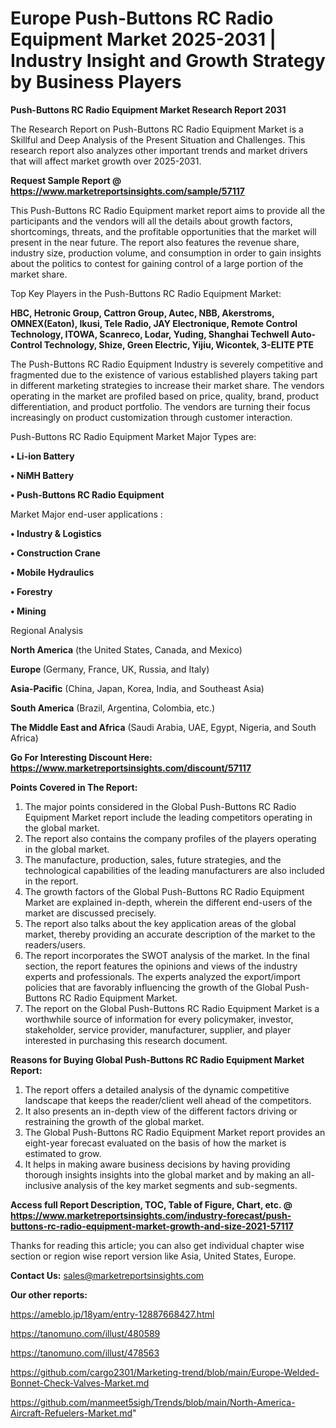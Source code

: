 # Europe Push-Buttons RC Radio Equipment Market 2025-2031 | Industry Insight and Growth Strategy by Business Players

<strong>Push-Buttons RC Radio Equipment Market Research Report 2031</strong>

The Research Report on Push-Buttons RC Radio Equipment Market is a Skillful and Deep Analysis of the Present Situation and Challenges. This research report also analyzes other important trends and market drivers that will affect market growth over 2025-2031.

<strong>Request Sample Report @ <a href=https://www.marketreportsinsights.com/sample/57117>https://www.marketreportsinsights.com/sample/57117</a></strong>

This Push-Buttons RC Radio Equipment market report aims to provide all the participants and the vendors will all the details about growth factors, shortcomings, threats, and the profitable opportunities that the market will present in the near future. The report also features the revenue share, industry size, production volume, and consumption in order to gain insights about the politics to contest for gaining control of a large portion of the market share.

Top Key Players in the Push-Buttons RC Radio Equipment Market:

<strong>HBC, Hetronic Group, Cattron Group, Autec, NBB, Akerstroms, OMNEX(Eaton), Ikusi, Tele Radio, JAY Electronique, Remote Control Technology, ITOWA, Scanreco, Lodar, Yuding, Shanghai Techwell Auto-Control Technology, Shize, Green Electric, Yijiu, Wicontek, 3-ELITE PTE</strong>

The Push-Buttons RC Radio Equipment Industry is severely competitive and fragmented due to the existence of various established players taking part in different marketing strategies to increase their market share. The vendors operating in the market are profiled based on price, quality, brand, product differentiation, and product portfolio. The vendors are turning their focus increasingly on product customization through customer interaction.

Push-Buttons RC Radio Equipment Market Major Types are:

<strong>• Li-ion Battery

• NiMH Battery

• Push-Buttons RC Radio Equipment</strong>

Market Major end-user applications :

<strong>• Industry & Logistics

• Construction Crane

• Mobile Hydraulics

• Forestry

• Mining</strong>

Regional Analysis

</u><strong><b>North America</b></strong> (the United States, Canada, and Mexico)

<strong><b>Europe </b></strong>(Germany, France, UK, Russia, and Italy)

<strong><b>Asia-Pacific</b></strong> (China, Japan, Korea, India, and Southeast Asia)

<strong><b>South America</b></strong> (Brazil, Argentina, Colombia, etc.)

<strong><b>The Middle East and Africa</b></strong> (Saudi Arabia, UAE, Egypt, Nigeria, and South Africa)

<strong>Go For Interesting Discount Here: <a href=https://www.marketreportsinsights.com/discount/57117>https://www.marketreportsinsights.com/discount/57117</a></strong>

<strong>Points Covered in The Report:</strong>
<ol>
  <li>The major points considered in the Global Push-Buttons RC Radio Equipment Market report include the leading competitors operating in the global market.</li>
  <li>The report also contains the company profiles of the players operating in the global market.</li>
  <li>The manufacture, production, sales, future strategies, and the technological capabilities of the leading manufacturers are also included in the report.</li>
  <li>The growth factors of the Global Push-Buttons RC Radio Equipment Market are explained in-depth, wherein the different end-users of the market are discussed precisely.</li>
  <li>The report also talks about the key application areas of the global market, thereby providing an accurate description of the market to the readers/users.</li>
  <li>The report incorporates the SWOT analysis of the market. In the final section, the report features the opinions and views of the industry experts and professionals. The experts analyzed the export/import policies that are favorably influencing the growth of the Global Push-Buttons RC Radio Equipment Market.</li>
  <li>The report on the Global Push-Buttons RC Radio Equipment Market is a worthwhile source of information for every policymaker, investor, stakeholder, service provider, manufacturer, supplier, and player interested in purchasing this research document.</li>
</ol>
<strong>Reasons for Buying Global Push-Buttons RC Radio Equipment Market Report:</strong>

<ol>
  <li>The report offers a detailed analysis of the dynamic competitive landscape that keeps the reader/client well ahead of the competitors.</li>
  <li>It also presents an in-depth view of the different factors driving or restraining the growth of the global market.</li>
  <li>The Global Push-Buttons RC Radio Equipment Market report provides an eight-year forecast evaluated on the basis of how the market is estimated to grow.</li>
  <li>It helps in making aware business decisions by having providing thorough insights insights into the global market and by making an all-inclusive analysis of the key market segments and sub-segments.</li>
</ol>
<strong>Access full Report Description, TOC, Table of Figure, Chart, etc. @ <a href=https://www.marketreportsinsights.com/industry-forecast/push-buttons-rc-radio-equipment-market-growth-and-size-2021-57117>https://www.marketreportsinsights.com/industry-forecast/push-buttons-rc-radio-equipment-market-growth-and-size-2021-57117</a></strong>


Thanks for reading this article; you can also get individual chapter wise section or region wise report version like Asia, United States, Europe.

<strong>Contact Us:</strong>
sales@marketreportsinsights.com

<strong>Our other reports:</strong>

<a href=https://ameblo.jp/18yam/entry-12887668427.html>https://ameblo.jp/18yam/entry-12887668427.html</a>

<a href=https://tanomuno.com/illust/480589>https://tanomuno.com/illust/480589</a>

<a href=https://tanomuno.com/illust/478563>https://tanomuno.com/illust/478563</a>

<a href=https://github.com/cargo2301/Marketing-trend/blob/main/Europe-Welded-Bonnet-Check-Valves-Market.md>https://github.com/cargo2301/Marketing-trend/blob/main/Europe-Welded-Bonnet-Check-Valves-Market.md</a>

<a href=https://github.com/manmeet5sigh/Trends/blob/main/North-America-Aircraft-Refuelers-Market.md>https://github.com/manmeet5sigh/Trends/blob/main/North-America-Aircraft-Refuelers-Market.md</a>"
